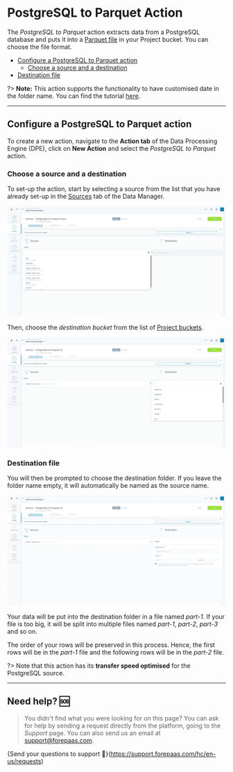 # PostgreSQL to Parquet Action

The *PostgreSQL to Parquet* action extracts data from a PostgreSQL database and puts it into a [Parquet file](https://parquet.apache.org/) in your Project bucket. You can choose the file format.

* [Configure a PostgreSQL to Parquet action](#configure-a-postgresql-to-parquet-action)
  * [Choose a source and a destination](#choose-a-source-and-a-destination)
* [Destination file](#destination-file)

?> **Note:** This action supports the functionality to have customised date in the folder name. You can find the tutorial [here](/en/getting-further/date-in-folder-name/index.md).

---
## Configure a PostgreSQL to Parquet action

To create a new action, navigate to the **Action tab** of the Data Processing Engine (DPE), click on **New Action** and select the *PostgreSQL to Parquet* action.

### Choose a source and a destination

To set-up the action, start by selecting a source from the list that you have already set-up in the [Sources](/en/product/data-manager/sources/index) tab of the Data Manager.

![load-configure](picts/select-source.png)

Then, choose the *destination bucket* from the list of [Project buckets](/en/product/data-manager/buckets/index.md). 

![load-configure](picts/list-buckets.png)

### Destination file

You will then be prompted to choose the destination folder. If you leave the folder name empty, it will automatically be named as the source name.

![load-configure](picts/select-destination.png)

Your data will be put into the destination folder in a file named *part-1*. If your file is too big, it will be split into multiple files named *part-1*, *part-2*, *part-3* and so on. 

The order of your rows will be preserved in this process. Hence, the first rows will be in the *part-1* file and the following rows will be in the *part-2* file.

?> Note that this action has its **transfer speed optimised** for the PostgreSQL source.

---
##  Need help? 🆘

> You didn't find what you were looking for on this page? You can ask for help by sending a request directly from the platform, going to the *Support* page. You can also send us an email at support@forepaas.com.

{Send your questions to support 🤔}(https://support.forepaas.com/hc/en-us/requests)

